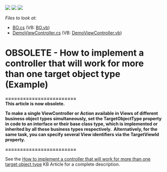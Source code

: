 <!-- default badges list -->
![](https://img.shields.io/endpoint?url=https://codecentral.devexpress.com/api/v1/VersionRange/134576308/13.1.4%2B)
[![](https://img.shields.io/badge/Open_in_DevExpress_Support_Center-FF7200?style=flat-square&logo=DevExpress&logoColor=white)](https://supportcenter.devexpress.com/ticket/details/E1797)
[![](https://img.shields.io/badge/📖_How_to_use_DevExpress_Examples-e9f6fc?style=flat-square)](https://docs.devexpress.com/GeneralInformation/403183)
<!-- default badges end -->
<!-- default file list -->
*Files to look at*:

* [BO.cs](./CS/WinWebSolution.Module/BO.cs) (VB: [BO.vb](./VB/WinWebSolution.Module/BO.vb))
* [DemoViewController.cs](./CS/WinWebSolution.Module/DemoViewController.cs) (VB: [DemoViewController.vb](./VB/WinWebSolution.Module/DemoViewController.vb))
<!-- default file list end -->
# OBSOLETE - How to implement a controller that will work for more than one target object type (Example)


<p><strong>========================<br /><strong>This article is now obsolete.</strong><br /></strong></p>
<p><strong>To make a single ViewController or Action available in Views of different business object types simultaneously, set the TargetObjectType property in code to an interface or their base class type, which is implemented or inherited by all these business types respectively.  Alternatively, for the same task, you can specify several View identifiers via the TargetViewId property.</strong></p>
<p><strong>========================</strong></p>
<p>See the <a href="https://www.devexpress.com/Support/Center/p/K18277">How to implement a controller that will work for more than one target object type</a> KB Article for a complete description.</p>

<br/>



